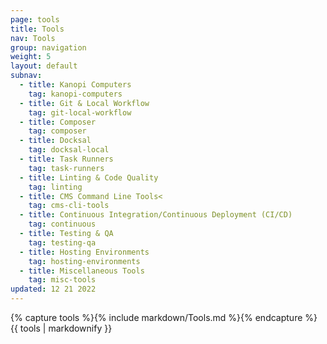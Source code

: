 ```yaml
---
page: tools
title: Tools
nav: Tools
group: navigation
weight: 5
layout: default
subnav:
  - title: Kanopi Computers
    tag: kanopi-computers
  - title: Git & Local Workflow
    tag: git-local-workflow
  - title: Composer
    tag: composer
  - title: Docksal
    tag: docksal-local
  - title: Task Runners
    tag: task-runners
  - title: Linting & Code Quality
    tag: linting
  - title: CMS Command Line Tools<
    tag: cms-cli-tools
  - title: Continuous Integration/Continuous Deployment (CI/CD)
    tag: continuous
  - title: Testing & QA
    tag: testing-qa
  - title: Hosting Environments
    tag: hosting-environments
  - title: Miscellaneous Tools
    tag: misc-tools
updated: 12 21 2022
---
```


<div class="docs-section">
		{% capture tools %}{% include markdown/Tools.md %}{% endcapture %}
		{{ tools | markdownify }}
</div>
